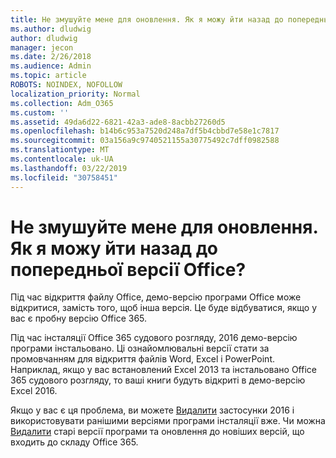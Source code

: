 ```yaml
---
title: Не змушуйте мене для оновлення. Як я можу йти назад до попередньої версії Office?
ms.author: dludwig
author: dludwig
manager: jecon
ms.date: 2/26/2018
ms.audience: Admin
ms.topic: article
ROBOTS: NOINDEX, NOFOLLOW
localization_priority: Normal
ms.collection: Adm_O365
ms.custom: ''
ms.assetid: 49da6d22-6821-42a3-ade8-8acbb27260d5
ms.openlocfilehash: b14b6c953a7520d248a7df5b4cbbd7e58e1c7817
ms.sourcegitcommit: 03a156a9c9740521155a30775492c7dff0982588
ms.translationtype: MT
ms.contentlocale: uk-UA
ms.lasthandoff: 03/22/2019
ms.locfileid: "30758451"
---
```

# <a name="dont-force-me-to-upgrade-how-do-i-go-back-to-the-previous-office-version"></a>Не змушуйте мене для оновлення. Як я можу йти назад до попередньої версії Office?

Під час відкриття файлу Office, демо-версію програми Office може відкритися, замість того, щоб інша версія. Це буде відбуватися, якщо у вас є пробну версію Office 365. 
  
Під час інсталяції Office 365 судового розгляду, 2016 демо-версію програми інстальовано. Ці ознайомлювальні версії стати за промовчанням для відкриття файлів Word, Excel і PowerPoint. Наприклад, якщо у вас встановлений Excel 2013 та інстальовано Office 365 судового розгляду, то ваші книги будуть відкриті в демо-версію Excel 2016. 
  
Якщо у вас є ця проблема, ви можете [Видалити](https://support.office.com/article/9dd49b83-264a-477a-8fcc-2fdf5dbf61d8.aspx) застосунки 2016 і використовувати ранішими версіями програми інсталяції вже. Чи можна [Видалити](https://support.office.com/article/9dd49b83-264a-477a-8fcc-2fdf5dbf61d8.aspx) старі версії програми та оновлення до новіших версій, що входить до складу Office 365. 
  

